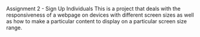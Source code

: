 Assignment 2 - Sign Up Individuals
This is a project that deals with the responsiveness of a webpage on devices with different screen sizes as well as how to make a particular content to display on a particular screen size range.